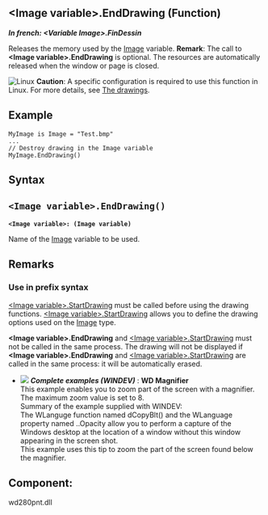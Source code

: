 


## &lt;Image variable&gt;.EndDrawing (Function)

***In french: &lt;Variable Image&gt;.FinDessin***



<a name="XUse"></a>
<a name="Use"></a>
<a name="description"></a>
Releases the memory used by the [Image](../WDLang1/1000019650.md) variable.
**Remark**: The call to **&lt;Image variable&gt;.EndDrawing** is optional. The resources are automatically released when the window or page is closed.



![Linux](https://doc.pcsoft.fr/ext/images/us/LX.png) **Caution**: A specific configuration is required to use this function in Linux. For more details, see [The drawings](../WDLang1/3029035.md). 
<a name="Example1"></a>
<a name="sample_code"></a>

## Example


```wl
MyImage is Image = "Test.bmp"
...
// Destroy drawing in the Image variable
MyImage.EndDrawing()
```

<a name="XSYNTAX"></a>
<a name="SYNTAX1"></a>

## Syntax

`<Image variable>.EndDrawing()`
---

**`<Image variable>: (Image variable)`**

Name of the [Image](../WDLang1/1000019650.md) variable to be used.



<a name="NOTE0"></a>
<a name="NOTE0_1"></a>

## Remarks


### Use in prefix syntax
<a name="use_prefix_syntax_ELTPARAGRAPHE000397"></a>

[&lt;Image variable&gt;.StartDrawing](../WDLang1/1000024349.md) must be called before using the drawing functions. [&lt;Image variable&gt;.StartDrawing](../WDLang1/1000024349.md) allows you to define the drawing options used on the [Image](../WDLang1/1000019650.md) type.

**&lt;Image variable&gt;.EndDrawing** and [&lt;Image variable&gt;.StartDrawing](../WDLang1/1000024349.md) must not be called in the same process.
The drawing will not be displayed if **&lt;Image variable&gt;.EndDrawing** and [&lt;Image variable&gt;.StartDrawing](../WDLang1/1000024349.md) are called in the same process: it will be automatically erased.


- ![](https://doc.pcsoft.fr/en-US/images/image.awp?langid=3&name=WDMagnifier.gif) ***Complete examples (WINDEV)*** : **WD Magnifier** <br>This example enables you to zoom part of the screen with a magnifier.<br>The maximum zoom value is set to 8.<br>Summary of the example supplied with WINDEV: <br>The WLanguge function named dCopyBlt() and the WLanguage property named ..Opacity allow you to perform a capture of the Windows desktop at the location of a window without this window appearing in the screen shot.<br>This example uses this tip to zoom the part of the screen found below the magnifier.

<a name="XComponent"></a>

## Component:
wd280pnt.dll
